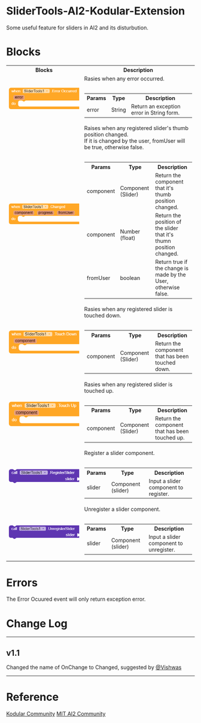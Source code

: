 # SliderTools-AI2-Kodular-Extension
 Some useful feature for sliders in AI2 and its disturbution.
 
# Blocks
<table style="width:100%">
    <tr>
        <th style="width:40%">Blocks</th>
        <th style="width:60%">Description</th>
    </tr>
    <tr>
        <td>
            <img src="assets/BlockImages/ErrorOccurred.png" alt = "ErrorOccurred">
        </td>
        <td>Rasies when any error occurred.<br><br>
            <table>
                <tr>
                    <th>Params</th>
                    <th>Type</th>
                    <th>Description</th>
                </tr>
                <tr>
                    <td>error</td>
                    <td>String</td>
                    <td>Return an exception error in String form.</td>
                </tr>
            </table>
        </td>
    </tr>
    <tr>
        <td>
            <img src = "assets/BlockImages/Changed.png" alt = "OnChange">
        </td>
        <td>Raises when any registered slider's thumb position changed.<br>If it is changed by the user, fromUser will be
            true, otherwise false.<br><br>
            <table>
                <tr>
                    <th>Params</th>
                    <th>Type</th>
                    <th>Description</th>
                </tr>
                <tr>
                    <td>component</td>
                    <td>Component (Slider)</td>
                    <td>Return the component<br>that it's thumb position changed.</td>
                </tr>
                <tr>
                    <td>component</td>
                    <td>Number (float)</td>
                    <td>Return the position of the slider<br>that it's thumn position changed.</td>
                </tr>
                <tr>
                    <td>fromUser</td>
                    <td>boolean</td>
                    <td>Return true if the change is made by the User,<br>otherwise false.</td>
                </tr>
            </table>
        </td>
    </tr>
    <tr>
        <td>
            <img src = "assets/BlockImages/TouchDown.png" alt = "OnTouchDown">
        </td>
        <td>Rasies when any registered slider is touched down.<br><br>
            <table>
                <tr>
                    <th>Params</th>
                    <th>Type</th>
                    <th>Description</th>
                </tr>
                <tr>
                    <td>component</td>
                    <td>Component (Slider)</td>
                    <td>Return the component that has been touched down.</td>
                </tr>
            </table>
        </td>
    </tr>
    <tr>
        <td>
            <img src="assets/BlockImages/TouchUp.png" alt = "OnTouchUp">
        </td>
        <td>Rasies when any registered slider is touched up.<br><br>
            <table>
                <tr>
                    <th>Params</th>
                    <th>Type</th>
                    <th>Description</th>
                </tr>
                <tr>
                    <td>component</td>
                    <td>Component (Slider)</td>
                    <td>Return the component that has been touched up.</td>
                </tr>
            </table>
        </td>
    </tr>
    <tr>
        <td>
            <img src="assets/BlockImages/RegisterSlider.png" alt = "Register">
        </td>
        <td>Register a slider component.<br><br>
            <table>
                <tr>
                    <th>Params</th>
                    <th>Type</th>
                    <th>Description</th>
                </tr>
                <tr>
                    <td>slider</td>
                    <td>Component (slider)</td>
                    <td>Input a slider component to register.</td>
                </tr>
            </table>
        </td>
    </tr>
    <tr>
        <td>
            <img src="assets/BlockImages/UnregisterSlider.png" alt = "Unregister">
        </td>
        <td>Unregister a slider component.<br><br>
            <table>
                <tr>
                    <th>Params</th>
                    <th>Type</th>
                    <th>Description</th>
                </tr>
                <tr>
                    <td>slider</td>
                    <td>Component (slider)</td>
                    <td>Input a slider component to unregister.</td>
                </tr>
            </table>
        </td>
    </tr>
</table>
	
# Errors

The Error Ocuured event will only return exception error.
	
# Change Log
<hr>

## v1.1
Changed the name of OnChange to Changed, suggested by [@Vishwas](https://community.kodular.io/u/vishwas)

<hr>

# Reference
[Kodular Community]()
[MIT AI2 Community]()
